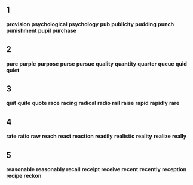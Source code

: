 ## 1
**provision** 
**psychological** 
**psychology** 
**pub** 
**publicity** 
**pudding** 
**punch** 
**punishment** 
**pupil** 
**purchase** 

## 2
**pure** 
**purple** 
**purpose** 
**purse** 
**pursue** 
**quality** 
**quantity** 
**quarter** 
**queue** 
**quid** 
**quiet** 

## 3
**quit** 
**quite** 
**quote** 
**race**
**racing** 
**radical** 
**radio**
**rail** 
**raise** 
**rapid** 
**rapidly** 
**rare**  

## 4
**rate** 
**ratio** 
**raw** 
**reach** 
**react** 
**reaction** 
**readily** 
**realistic** 
**reality** 
**realize** 
**really** 

## 5
**reasonable** 
**reasonably** 
**recall** 
**receipt** 
**receive** 
**recent** 
**recently** 
**reception** 
**recipe** 
**reckon**